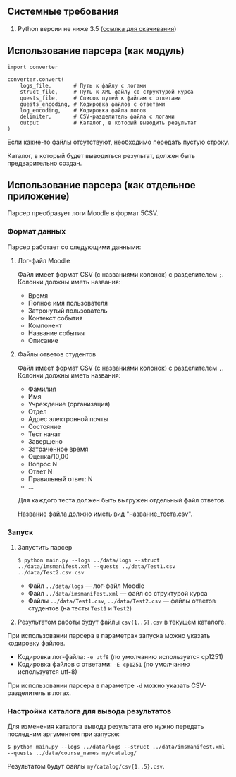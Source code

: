## Системные требования

1. Python версии не ниже 3.5 ([ссылка для скачивания](https://www.python.org/ftp/python/3.6.5/python-3.6.5.exe))

## Использование парсера (как модуль)

```
import converter

converter.convert(
    logs_file,       # Путь к файлу с логами
    struct_file,     # Путь к XML-файлу со структурой курса
    quests_file,     # Список путей к файлам с ответами
    quests_encoding, # Кодировка файлов с ответами
    log_encoding,    # Кодировка файла логов
    delimiter,       # CSV-разделитель файла с логами
    output           # Каталог, в который выводить результат
)
```

Если какие-то файлы отсутствуют, необходимо передать пустую строку.

Каталог, в который будет выводиться результат, должен быть предварительно создан.

## Использование парсера (как отдельное приложение)

Парсер преобразует логи Moodle в формат 5CSV.

### Формат данных

Парсер работает со следующими данными:

1. Лог-файл Moodle

    Файл имеет формат CSV (с названиями колонок) с разделителем `;`. Колонки должны иметь названия:
    * Время
    * Полное имя пользователя
    * Затронутый пользователь
    * Контекст события
    * Компонент
    * Название события
    * Описание

1. Файлы ответов студентов

    Файл имеет формат CSV (с названиями колонок) с разделителем `,`. Колонки должны иметь названия:
    * Фамилия
    * Имя
    * Учреждение (организация)
    * Отдел
    * Адрес электронной почты
    * Состояние
    * Тест начат
    * Завершено
    * Затраченное время
    * Оценка/10,00
    * Вопрос N
    * Ответ N
    * Правильный ответ: N
    * ...

    Для каждого теста должен быть выгружен отдельный файл ответов.

    Название файла должно иметь вид "название_теста.csv".

### Запуск

1. Запустить парсер

    ```
    $ python main.py --logs ../data/logs --struct ../data/imsmanifest.xml --quests ../data/Test1.csv ../data/Test2.csv csv
    ```

    * Файл `../data/logs` — лог-файл Moodle
    * Файл `../data/imsmanifest.xml` — файл со структурой курса
    * Файлы `../data/Test1.csv`, `../data/Test2.csv` — файлы ответов студентов (на тесты `Test1` и `Test2`)

1. Результатом работы будут файлы `csv{1..5}.csv` в текущем каталоге.

При использовании парсера в параметрах запуска можно указать кодировку файлов.

* Кодировка лог-файла: `-e utf8` (по умолчанию используется cp1251)
* Кодировка файлов с ответами: `-E cp1251` (по умолчанию используется utf-8)

При использовании парсера в параметре `-d` можно указать CSV-разделитель в логах.

### Настройка каталога для вывода результатов

Для изменения каталога вывода результата его нужно передать последним аргументом при запуске:
```
$ python main.py --logs ../data/logs --struct ../data/imsmanifest.xml --quests ../data/course_names my/catalog/
```

Результатом будут файлы `my/catalog/csv{1..5}.csv`.